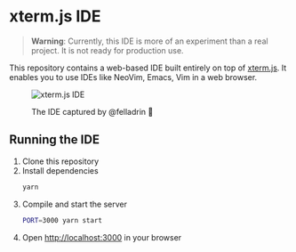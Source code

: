 # xterm.js IDE

> **Warning**: Currently, this IDE is more of an experiment than a real project. It is not ready for production use.

This repository contains a web-based IDE built entirely on top of [xterm.js](https://xtermjs.org/). It enables you to use IDEs like NeoVim, Emacs, Vim in a web browser.

<figure>
  <img src="https://user-images.githubusercontent.com/418083/177619335-8572c4e8-015b-482c-a7e7-0c77ceb19364.png" alt="xterm.js IDE" />
  <figcaption>
    <p>
      The IDE captured by @felladrin 🧡
    </p>
    </figcaption>
</figure>

## Running the IDE
1. Clone this repository
2. Install dependencies
    ```bash
    yarn
    ```
3. Compile and start the server
    ```bash
    PORT=3000 yarn start
    ```
4. Open [http://localhost:3000](http://localhost:3000) in your browser

